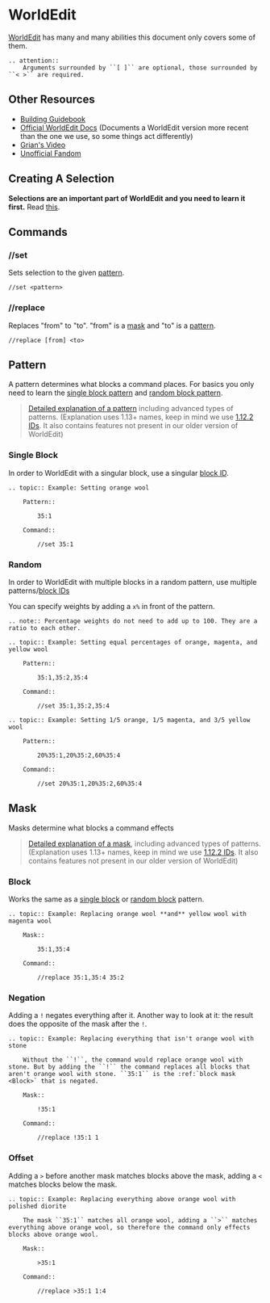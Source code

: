 # WorldEdit

[WorldEdit](https://enginehub.org/worldedit/) has many and many abilities this document only covers some of them.

```eval_rst
.. attention::
    Arguments surrounded by ``[ ]`` are optional, those surrounded by ``< >`` are required.
```

## Other Resources

* [Building Guidebook](https://docs.google.com/document/d/1L7fzjEC3KnxSA-1OKdTy_4xBpbkG-4aTQ1ogXlqRJPA/edit#heading=h.km1t1mqmynvf)
* [Official WorldEdit Docs](https://worldedit.enginehub.org/en/latest/commands/) (Documents a WorldEdit version more recent than the one we use, so some things act differently)
* [Grian's Video](https://www.youtube.com/watch?v=SOOvommDpUA)
* [Unofficial Fandom](https://minecraft-worldedit.fandom.com/wiki/Worldedit_Commands)

## Creating A Selection

**Selections are an important part of WorldEdit and you need to learn it first.** Read [this](https://worldedit.enginehub.org/en/latest/usage/regions/selections/#selecting-cuboids).

## Commands
### //set
Sets selection to the given [pattern](#pattern).
```
//set <pattern>
```
### //replace
Replaces "from" to "to". "from" is a [mask](#mask) and "to" is a [pattern](#pattern).
```
//replace [from] <to>
```
## Pattern
A pattern determines what blocks a command places. For basics you only need to learn the [single block pattern](#single-block) and [random block pattern](#random).

> [Detailed explanation of a pattern](https://worldedit.enginehub.org/en/latest/usage/general/patterns/) including advanced types of patterns. (Explanation uses 1.13+ names, keep in mind we use [1.12.2 IDs](id). It also contains features not present in our older version of WorldEdit)

[single block pattern]: #single-block-pattern
### Single Block
In order to WorldEdit with a singular block, use a singular [block ID](id).
```eval_rst
.. topic:: Example: Setting orange wool

    Pattern::

        35:1

    Command::

        //set 35:1
```
### Random
In order to WorldEdit with multiple blocks in a random pattern, use multiple patterns/[block IDs](id)

You can specify weights by adding a `x%` in front of the pattern.
```eval_rst
.. note:: Percentage weights do not need to add up to 100. They are a ratio to each other.

.. topic:: Example: Setting equal percentages of orange, magenta, and yellow wool

    Pattern::

        35:1,35:2,35:4

    Command::

        //set 35:1,35:2,35:4

.. topic:: Example: Setting 1/5 orange, 1/5 magenta, and 3/5 yellow wool

    Pattern::

        20%35:1,20%35:2,60%35:4

    Command::

        //set 20%35:1,20%35:2,60%35:4
```
## Mask
Masks determine what blocks a command effects

> [Detailed explanation of a mask](https://worldedit.enginehub.org/en/latest/usage/general/masks/), including advanced types of patterns. (Explanation uses 1.13+ names, keep in mind we use [1.12.2 IDs](id). It also contains features not present in our older version of WorldEdit)

### Block
Works the same as a [single block](#single-block) or [random block](#random) pattern.
```eval_rst
.. topic:: Example: Replacing orange wool **and** yellow wool with magenta wool

    Mask::

        35:1,35:4

    Command::

        //replace 35:1,35:4 35:2
```
### Negation
Adding a `!` negates everything after it. Another way to look at it: the result does the opposite of the mask after the `!`.
```eval_rst
.. topic:: Example: Replacing everything that isn't orange wool with stone

    Without the ``!``, the command would replace orange wool with stone. But by adding the ``!`` the command replaces all blocks that aren't orange wool with stone. ``35:1`` is the :ref:`block mask <Block>` that is negated.

    Mask::

        !35:1

    Command::

        //replace !35:1 1
```
### Offset
Adding a `>` before another mask matches blocks above the mask, adding a `<` matches blocks below the mask.
```eval_rst
.. topic:: Example: Replacing everything above orange wool with polished diorite

    The mask ``35:1`` matches all orange wool, adding a ``>`` matches everything above orange wool, so therefore the command only effects blocks above orange wool.

    Mask::

        >35:1

    Command::

        //replace >35:1 1:4
```